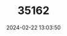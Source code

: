 ---
title: "35162"
category: "Senegalia ochracea"
draft: false
date: 2024-02-22 13:03:50
languages:
  Somali: ["Cadaad Geri"]
---